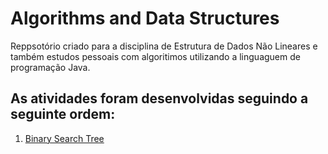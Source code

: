 # Algorithms and Data Structures

Reppsotório criado para a disciplina de Estrutura de Dados Não Lineares e também estudos pessoais com algoritimos utilizando a linguaguem de programação Java.

## As atividades foram desenvolvidas seguindo a seguinte ordem:

1. [Binary Search Tree](#binary-search-tree) 